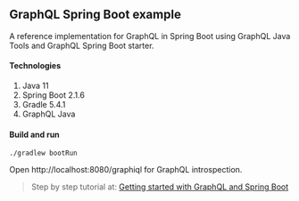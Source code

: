 ## GraphQL Spring Boot example

A reference implementation for GraphQL in Spring Boot using GraphQL Java Tools and GraphQL Spring Boot starter.

#### Technologies
1. Java 11
2. Spring Boot 2.1.6
3. Gradle 5.4.1
4. GraphQL Java

#### Build and run
`./gradlew bootRun`

Open http://localhost:8080/graphiql for GraphQL introspection.

> Step by step tutorial at: [Getting started with GraphQL and Spring Boot](https://www.viralpatel.net/graphql-spring-boot-tutorial)